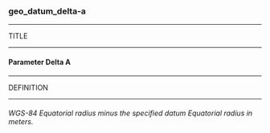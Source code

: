 ### geo_datum_delta-a



------
TITLE

------

#### Parameter Delta A



------
DEFINITION

------

###### WGS-84 Equatorial radius minus the specified datum Equatorial radius in meters.